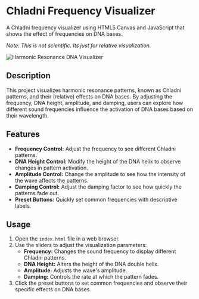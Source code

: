 # Chladni Frequency Visualizer

A Chladni frequency visualizer using HTML5 Canvas and JavaScript that shows the effect of frequencies on DNA bases.

_Note: This is not scientific. Its just for relative visualization._

![Harmonic Resonance DNA Visualizer](https://media1.giphy.com/media/v1.Y2lkPTc5MGI3NjExNHJ6cnN5dmkzeXFydWxnNXczZnQ0amM0OGM1aHhjMTF1aWRiOWx0eiZlcD12MV9pbnRlcm5hbF9naWZfYnlfaWQmY3Q9Zw/cfZeQl93h7BkbeFUVV/giphy.gif)

## Description

This project visualizes harmonic resonance patterns, known as Chladni patterns, and their (relative) effects on DNA bases. By adjusting the frequency, DNA height, amplitude, and damping, users can explore how different sound frequencies influence the activation of DNA bases based on their wavelength.

## Features

- **Frequency Control:** Adjust the frequency to see different Chladni patterns.
- **DNA Height Control:** Modify the height of the DNA helix to observe changes in pattern activation.
- **Amplitude Control:** Change the amplitude to see how the intensity of the wave affects the patterns.
- **Damping Control:** Adjust the damping factor to see how quickly the patterns fade out.
- **Preset Buttons:** Quickly set common frequencies with descriptive labels.

## Usage

1. Open the `index.html` file in a web browser.
2. Use the sliders to adjust the visualization parameters:
   - **Frequency:** Changes the sound frequency to display different Chladni patterns.
   - **DNA Height:** Alters the height of the DNA double helix.
   - **Amplitude:** Adjusts the wave's amplitude.
   - **Damping:** Controls the rate at which the pattern fades.
3. Click the preset buttons to set common frequencies and observe their specific effects on DNA bases.

